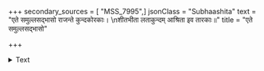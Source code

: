 +++
secondary_sources = [ "MSS_7995",]
jsonClass = "Subhaashita"
text = "एते समुल्लसद्भासो राजन्ते कुन्दकोरकाः।  \nशीतभीता लताकुन्दम् आश्रिता इव तारकाः॥"
title = "एते समुल्लसद्भासो"

+++

<details><summary>Text</summary>

एते समुल्लसद्भासो राजन्ते कुन्दकोरकाः।  
शीतभीता लताकुन्दम् आश्रिता इव तारकाः॥
</details>
